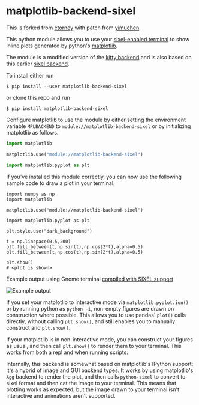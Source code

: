 # matplotlib-backend-sixel

This is forked from [ctorney](https://github.com/ctorney/matplotlib-backend-sixel) with patch from [yimuchen](https://github.com/yimuchen/matplotlib-backend-sixel/tree/changing-backend).

This python module allows you to use your [sixel-enabled terminal](https://www.arewesixelyet.com/) to show inline plots generated by python's [matplotlib](https://github.com/matplotlib/matplotlib).

The module is a modified version of the [kitty backend](https://github.com/jktr/matplotlib-backend-kitty) and is also based on this earlier [sixel backend](https://github.com/jonathf/matplotlib-sixel).

To install either run

`$ pip install --user matplotlib-backend-sixel`

or clone this repo and run

`$ pip install matplotlib-backend-sixel`

Configure matplotlib to use the module by either setting the environment variable `MPLBACKEND` to `module://matplotlib-backend-sixel` or by initializing matplotlib as follows.

```python
import matplotlib

matplotlib.use("module://matplotlib-backend-sixel")

import matplotlib.pyplot as plt
```

If you've installed this module correctly, you can now use the following sample code to draw a plot in your terminal.

```
import numpy as np
import matplotlib

matplotlib.use('module://matplotlib-backend-sixel')

import matplotlib.pyplot as plt

plt.style.use("dark_background")

t = np.linspace(0,5,200)
plt.fill_between(t,np.sin(t),np.cos(2*t),alpha=0.5)
plt.fill_between(t,np.cos(t),np.sin(2*t),alpha=0.5)

plt.show()
# <plot is shown>
```

Example output using Gnome terminal [compiled with SIXEL support](https://github.com/mate-desktop/mate-terminal/issues/410)

![Example output](resources/demo.png)

If you set your matplotlib to interactive mode via `matplotlib.pyplot.ion()` or by running python as `python -i`, non-empty figures are drawn on construction where possible. This allows you to use pandas' `plot()` calls directly, without calling `plt.show()`, and still enables you to manually construct and `plt.show()`.

If your matplotlib is in non-interactive mode, you can construct your figures as usual, and then call `plt.show()` to render them to your terminal. This works from both a repl and when running scripts.

Internally, this backend is somewhat based on matplotlib's IPython support: it's a hybrid of image and GUI backend types. It works by using matplotlib's `Agg` backend to render the plot, and then calls `python-sixel` to convert to sixel format and then cat the image to your terminal. This means that plotting works as expected, but the image drawn to your terminal isn't interactive and animations aren't supported.
